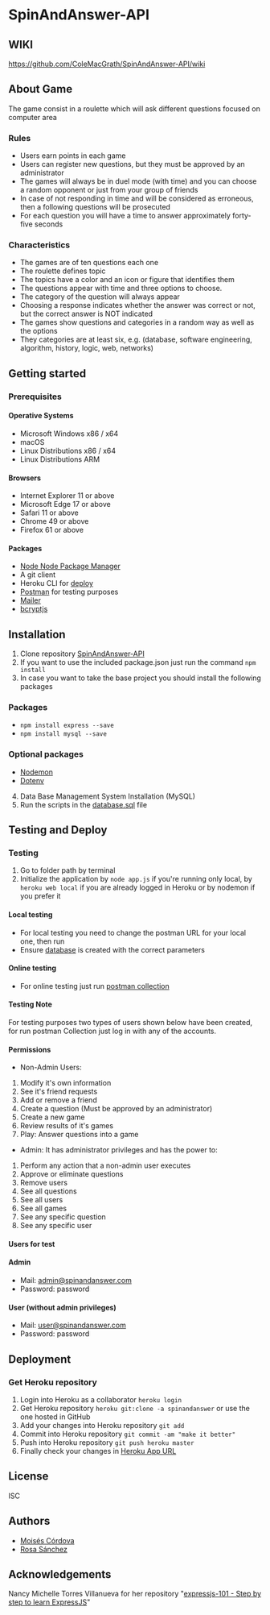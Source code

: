 # SpinAndAnswer-API
## WIKI
https://github.com/ColeMacGrath/SpinAndAnswer-API/wiki

## About Game
The game consist in a roulette which will ask different questions focused on computer area
### Rules
* Users earn points in each game
* Users can register new questions, but they must be approved by an administrator
* The games will always be in duel mode (with time) and you can choose a random opponent or just from your group of friends
* In case of not responding in time and will be considered as erroneous, then a following questions will be prosecuted
* For each question you will have a time to answer approximately forty-five seconds
### Characteristics
* The games are of ten questions each one
* The roulette defines topic
* The topics have a color and an icon or figure that identifies them
* The questions appear with time and three options to choose. 
* The category of the question will always appear
* Choosing a response indicates whether the answer was correct or not, but the correct answer is NOT indicated
* The games show questions and categories in a random way as well as the options
* They categories are at least six, e.g. (database, software engineering, algorithm, history, logic, web, networks)

## Getting started
### Prerequisites
#### Operative Systems
* Microsoft Windows x86 / x64
* macOS
* Linux Distributions x86 / x64
* Linux Distributions ARM
#### Browsers
* Internet Explorer 11 or above
* Microsoft Edge 17 or above
* Safari 11 or above
* Chrome 49 or above
* Firefox 61 or above
#### Packages
* [Node Node Package Manager](https://www.npmjs.com/)
* A git client
* Heroku CLI for [deploy](https://www.npmjs.com/)
* [Postman](https://www.getpostman.com/) for testing purposes
* [Mailer](https://nodemailer.com/about/)
* [bcryptjs](https://www.npmjs.com/package/bcryptjs)

## Installation
1. Clone repository [SpinAndAnswer-API](https://github.com/ColeMacGrath/SpinAndAnswer-API.git)
2. If you want to use the included package.json just run the command `npm install`
3. In case you want to take the base project you should install the following packages
### Packages
* `npm install express --save`
* `npm install mysql --save`
### Optional packages
* [Nodemon](https://nodemon.io/)
* [Dotenv](https://www.npmjs.com/package/dotenv)
4. Data Base Management System Installation (MySQL)
5. Run the scripts in the [database.sql](https://1drv.ms/u/s!ArVWVB2r2uzhgpFrh58BmGmSjAYh4A) file

## Testing and Deploy
### Testing
1. Go to folder path by terminal
2. Initialize the application by `node app.js` if you're running only local, by `heroku web local` if you are already logged in Heroku or by nodemon if you prefer it
#### Local testing
* For local testing you need to change the postman URL for your local one, then run
* Ensure [database](https://1drv.ms/u/s!ArVWVB2r2uzhgpFrh58BmGmSjAYh4A) is created with the correct parameters
#### Online testing
* For online testing just run [postman collection](https://1drv.ms/u/s!ArVWVB2r2uzhgpFqcXVkW3q5PrZjHA)
#### Testing Note
For testing purposes two types of users shown below have been created, for run postman Collection just log in with any of the accounts.
#### Permissions
* Non-Admin Users:
1. Modify it's own information
2. See it's friend requests
3. Add or remove a friend
4. Create a question (Must be approved by an administrator)
5. Create a new game
6. Review results of it's games
7. Play: Answer questions into a game
* Admin: It has administrator privileges and has the power to:
1. Perform any action that a non-admin user executes
2. Approve or eliminate questions
3. Remove users
4. See all questions
5. See all users
6. See all games
7. See any specific question
8. See any specific user 
#### Users for test
#### Admin
* Mail: admin@spinandanswer.com
* Password: password
#### User (without admin privileges)
* Mail: user@spinandanswer.com
* Password: password

## Deployment
### Get Heroku repository
1. Login into Heroku as a collaborator `heroku login`
2. Get Heroku repository `heroku git:clone -a spinandanswer` or use the one hosted in GitHub
3. Add your changes into Heroku repository `git add `
4. Commit into Heroku repository `git commit -am "make it better"`
5. Push into Heroku repository `git push heroku master`
6. Finally check your changes in [Heroku App URL](https://spinandanswer.herokuapp.com)

## License
ISC

## Authors
* [Moisés Córdova](https://github.com/ColeMacGrath)
* [Rosa Sánchez](https://github.com/rolesaji)
## Acknowledgements
Nancy Michelle Torres Villanueva for her repository "[expressjs-101 - Step by step to learn ExpressJS](https://github.com/nmicht/expressjs-101)"
